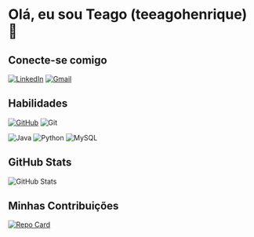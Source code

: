 # Olá, eu sou Teago (teeagohenrique) 👋

## Conecte-se comigo
[![LinkedIn](https://img.shields.io/badge/LinkedIn-0077B5?style=for-the-badge&logo=linkedin&logoColor=white)](https://www.linkedin.com/in/teagohenrique/)
[![Gmail](https://img.shields.io/badge/Gmail-333333?style=for-the-badge&logo=gmail&logoColor=red)](mailto:teeagomelo@gmail.com)




## Habilidades 

[![GitHub](https://img.shields.io/badge/GitHub-100000?style=for-the-badge&logo=github&logoColor=white)](https://github.com/teeagohenrique) 
![Git](https://img.shields.io/badge/GIT-E44C30?style=for-the-badge&logo=git&logoColor=white)

![Java](https://img.shields.io/badge/java-%23ED8B00.svg?style=for-the-badge&logo=openjdk&logoColor=white)
![Python](https://img.shields.io/badge/python-3670A0?style=for-the-badge&logo=python&logoColor=ffdd54)
![MySQL](https://img.shields.io/badge/MySQL-00000F?style=for-the-badge&logo=mysql&logoColor=white)



## GitHub Stats
![GitHub Stats](https://github-readme-stats.vercel.app/api?username=teeagohenrique&theme=transparent&bg_color=000&border_color=30A3DC&show_icons=true&icon_color=30A3DC&title_color=E94D5F&_color=fff&text_color=fff&hide_title=true&hide=stars)

## Minhas Contribuições 

[![Repo Card](https://github-readme-stats.vercel.app/api/pin/?username=teeagohenrique&repo=dio-lab-open-source&bg_color=000&border_color=30A3DC&show_icons=true&icon_color=30A3DC&title_color=E94D5F&text_color=FFF)](https://github.com/teeagohenrique/dio-lab-open-source)
